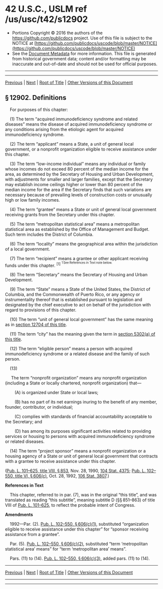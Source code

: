 ---
---

# 42 U.S.C., USLM ref /us/usc/t42/s12902

* Portions Copyright © 2016 the authors of the https://github.com/publicdocs project.
  Use of this file is subject to the NOTICE at [https://github.com/publicdocs/uscode/blob/master/NOTICE](https://github.com/publicdocs/uscode/blob/master/NOTICE)
* See the [Document Metadata](././../../../..//README.md) for more information.
  This file is generated from historical government data; content and/or formatting may be inaccurate and out-of-date and should not be used for official purposes.

----------
----------

[Previous](./../../../..//us/usc/t42/ch131/m__us_usc_t42_s12901.md) | [Next](./../../../..//us/usc/t42/ch131/m__us_usc_t42_s12903.md) | [Root of Title](./../../../../) | [Other Versions of this Document](https://publicdocs.github.io/go/links?ns=uslm&ref=%2Fus%2Fusc%2Ft42%2Fs12902)

## § 12902. Definitions

    For purposes of this chapter:

    (1) The term “acquired immunodeficiency syndrome and related diseases” means the disease of acquired immunodeficiency syndrome or any conditions arising from the etiologic agent for acquired immunodeficiency syndrome.

    (2) The term “applicant” means a State, a unit of general local government, or a nonprofit organization eligible to receive assistance under this chapter.

    (3) The term “low-income individual” means any individual or family whose incomes do not exceed 80 percent of the median income for the area, as determined by the Secretary of Housing and Urban Development, with adjustments for smaller and larger families, except that the Secretary may establish income ceilings higher or lower than 80 percent of the median income for the area if the Secretary finds that such variations are necessary because of prevailing levels of construction costs or unusually high or low family incomes.

    (4) The term “grantee” means a State or unit of general local government receiving grants from the Secretary under this chapter.

    (5) The term “metropolitan statistical area” means a metropolitan statistical area as established by the Office of Management and Budget. Such term includes the District of Columbia.

    (6) The term “locality” means the geographical area within the jurisdiction of a local government.

    (7) The term “recipient” means a grantee or other applicant receiving funds under this chapter. <sup>\[1\]</sup>  <sup><sup> 1 See References in Text note below. </sup></sup> 

    (8) The term “Secretary” means the Secretary of Housing and Urban Development.

    (9) The term “State” means a State of the United States, the District of Columbia, and the Commonwealth of Puerto Rico, or any agency or instrumentality thereof that is established pursuant to legislation and designated by the chief executive to act on behalf of the jurisdiction with regard to provisions of this chapter.

    (10) The term “unit of general local government” has the same meaning as in [section 12704 of this title][/us/usc/t42/s12704].

    (11) The term “city” has the meaning given the term in [section 5302(a) of this title][/us/usc/t42/s5302/a].

    (12) The term “eligible person” means a person with acquired immunodeficiency syndrome or a related disease and the family of such person.

    (13)

     The term “nonprofit organization” means any nonprofit organization (including a State or locally chartered, nonprofit organization) that—

        (A) is organized under State or local laws;

        (B) has no part of its net earnings inuring to the benefit of any member, founder, contributor, or individual;

        (C) complies with standards of financial accountability acceptable to the Secretary; and

        (D) has among its purposes significant activities related to providing services or housing to persons with acquired immunodeficiency syndrome or related diseases.

    (14) The term “project sponsor” means a nonprofit organization or a housing agency of a State or unit of general local government that contracts with a grantee to receive assistance under this chapter.

([Pub. L. 101–625, title VIII, § 853][/us/pl/101/625/s853], Nov. 28, 1990, [104 Stat. 4375][/us/stat/104/4375]; [Pub. L. 102–550, title VI, § 606(c)][/us/pl/102/550/s606/c], Oct. 28, 1992, [106 Stat. 3807][/us/stat/106/3807].)

 __References in Text__ 

    This chapter, referred to in par. (7), was in the original “this title”, and was translated as reading “this subtitle”, meaning subtitle D (§§ 851–863) of title VIII of [Pub. L. 101–625][/us/pl/101/625], to reflect the probable intent of Congress.

 __Amendments__ 

    1992—Par. (2). [Pub. L. 102–550, § 606(c)(1)][/us/pl/102/550/s606/c/1], substituted “organization eligible to receive assistance under this chapter” for “sponsor receiving assistance from a grantee”.

    Par. (5). [Pub. L. 102–550, § 606(c)(2)][/us/pl/102/550/s606/c/2], substituted “term ‘metropolitan statistical area’ means” for “term ‘metropolitan area’ means”.

    Pars. (11) to (14). [Pub. L. 102–550, § 606(c)(3)][/us/pl/102/550/s606/c/3], added pars. (11) to (14).

----------

[Previous](./../../../..//us/usc/t42/ch131/m__us_usc_t42_s12901.md) | [Next](./../../../..//us/usc/t42/ch131/m__us_usc_t42_s12903.md) | [Root of Title](./../../../../) | [Other Versions of this Document](https://publicdocs.github.io/go/links?ns=uslm&ref=%2Fus%2Fusc%2Ft42%2Fs12902)

----------
----------

[/us/usc/t42/s12704]: https://publicdocs.github.io/go/links?ns=uslm&ref=%2Fus%2Fusc%2Ft42%2Fs12704
[/us/usc/t42/s5302/a]: https://publicdocs.github.io/go/links?ns=uslm&ref=%2Fus%2Fusc%2Ft42%2Fs5302%2Fa
[/us/pl/101/625/s853]: https://publicdocs.github.io/go/links?ns=uslm&ref=%2Fus%2Fpl%2F101%2F625%2Fs853
[/us/stat/104/4375]: https://publicdocs.github.io/go/links?ns=uslm&ref=%2Fus%2Fstat%2F104%2F4375
[/us/pl/102/550/s606/c]: https://publicdocs.github.io/go/links?ns=uslm&ref=%2Fus%2Fpl%2F102%2F550%2Fs606%2Fc
[/us/stat/106/3807]: https://publicdocs.github.io/go/links?ns=uslm&ref=%2Fus%2Fstat%2F106%2F3807
[/us/pl/101/625]: https://publicdocs.github.io/go/links?ns=uslm&ref=%2Fus%2Fpl%2F101%2F625
[/us/pl/102/550/s606/c/1]: https://publicdocs.github.io/go/links?ns=uslm&ref=%2Fus%2Fpl%2F102%2F550%2Fs606%2Fc%2F1
[/us/pl/102/550/s606/c/2]: https://publicdocs.github.io/go/links?ns=uslm&ref=%2Fus%2Fpl%2F102%2F550%2Fs606%2Fc%2F2
[/us/pl/102/550/s606/c/3]: https://publicdocs.github.io/go/links?ns=uslm&ref=%2Fus%2Fpl%2F102%2F550%2Fs606%2Fc%2F3


